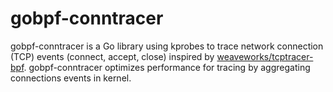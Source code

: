 # gobpf-conntracer

gobpf-conntracer is a Go library using kprobes to trace network connection (TCP) events (connect, accept, close) inspired by [weaveworks/tcptracer-bpf](https://github.com/weaveworks/tcptracer-bpf).
gobpf-conntracer optimizes performance for tracing by aggregating connections events in kernel.
